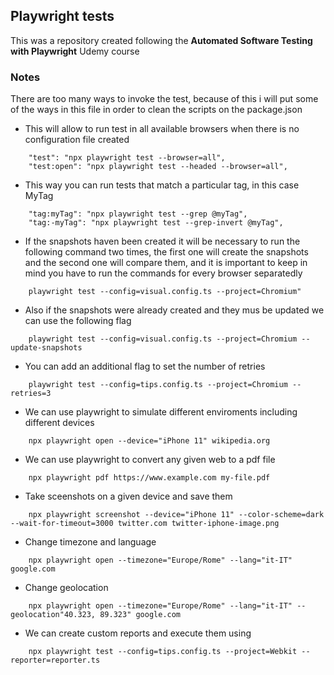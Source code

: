 ## Playwright tests

This was a repository created following the **Automated Software Testing with Playwright** Udemy course

### Notes

There are too many ways to invoke the test, because of this i will put some of the ways in this file in order to clean the scripts on the package.json

* This will allow to run test in all available browsers when there is no configuration file created

```
    "test": "npx playwright test --browser=all",
    "test:open": "npx playwright test --headed --browser=all",
```

* This way you can run tests that match a particular tag, in this case MyTag

```
    "tag:myTag": "npx playwright test --grep @myTag",
    "tag:-myTag": "npx playwright test --grep-invert @myTag",
```

* If the snapshots haven been created it will be necessary to run the following command two times, the first one will create the snapshots and the second one will compare them, and it is important to keep in mind you have to run the commands for every browser separatedly

```
    playwright test --config=visual.config.ts --project=Chromium"
```

* Also if the snapshots were already created and they mus be updated we can use the following flag

```
    playwright test --config=visual.config.ts --project=Chromium --update-snapshots
```

* You can add an additional flag to set the number of retries

```
    playwright test --config=tips.config.ts --project=Chromium --retries=3
```

* We can use playwright to simulate different enviroments including different devices

```
    npx playwright open --device="iPhone 11" wikipedia.org
```

* We can use playwright to convert any given web to a pdf file

```
    npx playwright pdf https://www.example.com my-file.pdf
```

* Take sceenshots on a given device and save them

```
    npx playwright screenshot --device="iPhone 11" --color-scheme=dark --wait-for-timeout=3000 twitter.com twitter-iphone-image.png
```

* Change timezone and language

```
    npx playwright open --timezone="Europe/Rome" --lang="it-IT" google.com
```

* Change geolocation

```
    npx playwright open --timezone="Europe/Rome" --lang="it-IT" --geolocation"40.323, 89.323" google.com
```

* We can create custom reports and execute them using 

```
    npx playwright test --config=tips.config.ts --project=Webkit --reporter=reporter.ts
```
